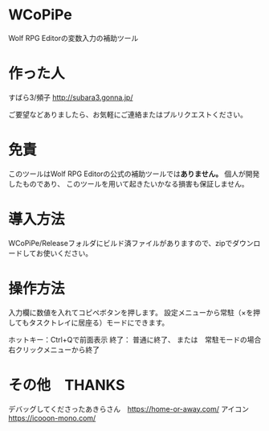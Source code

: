 # WCoPiPe
Wolf RPG Editorの変数入力の補助ツール

# 作った人
すばら3/頻子
http://subara3.gonna.jp/

ご要望などありましたら、お気軽にご連絡またはプルリクエストください。

# 免責
このツールはWolf RPG Editorの公式の補助ツールでは**ありません。**
個人が開発したものであり、
このツールを用いて起きたいかなる損害も保証しません。

# 導入方法
WCoPiPe/Releaseフォルダにビルド済ファイルがありますので、zipでダウンロードしてお使いください。

# 操作方法
入力欄に数値を入れてコピペボタンを押します。
設定メニューから常駐（×を押してもタスクトレイに居座る）モードにできます。

ホットキー：Ctrl+Qで前面表示
終了：
普通に終了、
または　常駐モードの場合　右クリックメニューから終了

# その他　THANKS
デバッグしてくださったあきらさん　https://home-or-away.com/
アイコン　https://icooon-mono.com/
